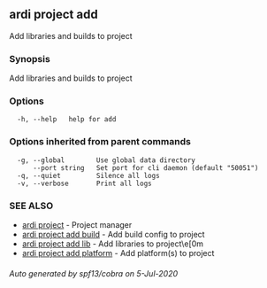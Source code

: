 ## ardi project add

Add libraries and builds to project

### Synopsis


Add libraries and builds to project

### Options

```
  -h, --help   help for add
```

### Options inherited from parent commands

```
  -g, --global        Use global data directory
      --port string   Set port for cli daemon (default "50051")
  -q, --quiet         Silence all logs
  -v, --verbose       Print all logs
```

### SEE ALSO

* [ardi project](ardi_project.md)	 - Project manager
* [ardi project add build](ardi_project_add_build.md)	 - Add build config to project
* [ardi project add lib](ardi_project_add_lib.md)	 - Add libraries to project\e[0m
* [ardi project add platform](ardi_project_add_platform.md)	 - Add platform(s) to project

###### Auto generated by spf13/cobra on 5-Jul-2020
